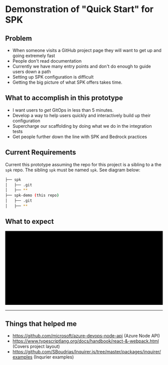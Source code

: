# Demonstration of "Quick Start" for SPK

## Problem

* When someone visits a GitHub project page they will want to get up and going extremely fast
* People don't read documentation
* Currently we have many entry points and don't do enough to guide users down a path
* Setting up SPK configuration is difficult
* Getting the big picture of what SPK offers takes time.

## What to accomplish in this prototype

* I want users to _get_ GitOps in less than 5 minutes.
* Develop a way to help users quickly and interactively build up their configuration  
* Supercharge our scaffolding by doing what we do in the integration tests
* Get people further down the line with SPK and Bedrock practices

## Current Requirements

Current this prototype assuming the repo for this project is a sibling to a the `spk` repo. The sibling `spk` must be named `spk`. See diagram below:

```bash
├── spk
│   ├── .git
│   ├── **
├── spk-demo (this repo)
│   ├── .git
│   ├── **
```

## What to expect

![fsdf](demo.gif)

------

## Things that helped me

- https://github.com/microsoft/azure-devops-node-api (Azure Node API)
- https://www.typescriptlang.org/docs/handbook/react-&-webpack.html (Covers project layout)
- https://github.com/SBoudrias/Inquirer.js/tree/master/packages/inquirer/examples (Inqurier examples)
